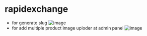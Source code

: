 # rapidexchange
- for generate slug
![image](https://github.com/Rohitashsingh89/rapidexchange/assets/93479842/14d4e0a5-d616-434d-9e1e-243b292f4bea)
- for add multiple product image uploder at admin panel
![image](https://github.com/Rohitashsingh89/rapidexchange/assets/93479842/acfb253a-fa45-4c08-a2ff-458e40828e2b)

